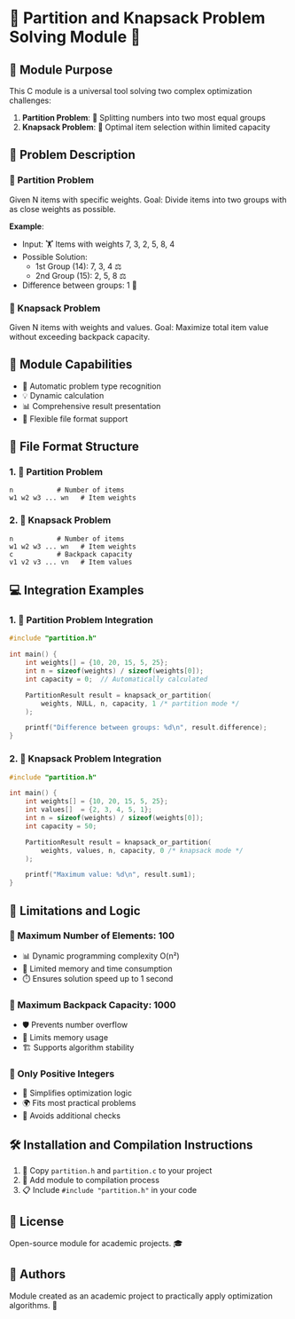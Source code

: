 # 🧩 Partition and Knapsack Problem Solving Module 🎒

## 🎯 Module Purpose

This C module is a universal tool solving two complex optimization challenges:

1. **Partition Problem**: 🔀 Splitting numbers into two most equal groups
2. **Knapsack Problem**: 🎒 Optimal item selection within limited capacity

## 🧠 Problem Description

### 🔢 Partition Problem
Given N items with specific weights. Goal: Divide items into two groups with as close weights as possible. 

**Example**: 
- Input: 🏋️ Items with weights 7, 3, 2, 5, 8, 4
- Possible Solution: 
  - 1st Group (14): 7, 3, 4 ⚖️
  - 2nd Group (15): 2, 5, 8 ⚖️
- Difference between groups: 1 🎯

### 🎒 Knapsack Problem
Given N items with weights and values. Goal: Maximize total item value without exceeding backpack capacity.

## 🚀 Module Capabilities

- 🤖 Automatic problem type recognition
- 💡 Dynamic calculation
- 📊 Comprehensive result presentation
- 🔧 Flexible file format support

## 📁 File Format Structure

### 1. 🧩 Partition Problem
```
n           # Number of items
w1 w2 w3 ... wn   # Item weights
```

### 2. 🎒 Knapsack Problem
```
n           # Number of items
w1 w2 w3 ... wn   # Item weights
c           # Backpack capacity
v1 v2 v3 ... vn   # Item values
```

## 💻 Integration Examples

### 1. 🧩 Partition Problem Integration
```c
#include "partition.h"

int main() {
    int weights[] = {10, 20, 15, 5, 25};
    int n = sizeof(weights) / sizeof(weights[0]);
    int capacity = 0;  // Automatically calculated

    PartitionResult result = knapsack_or_partition(
        weights, NULL, n, capacity, 1 /* partition mode */
    );

    printf("Difference between groups: %d\n", result.difference);
}
```

### 2. 🎒 Knapsack Problem Integration
```c
#include "partition.h"

int main() {
    int weights[] = {10, 20, 15, 5, 25};
    int values[]  = {2, 3, 4, 5, 1};
    int n = sizeof(weights) / sizeof(weights[0]);
    int capacity = 50;

    PartitionResult result = knapsack_or_partition(
        weights, values, n, capacity, 0 /* knapsack mode */
    );

    printf("Maximum value: %d\n", result.sum1);
}
```

## 🚧 Limitations and Logic

### 🔢 Maximum Number of Elements: 100
- 📊 Dynamic programming complexity O(n²)
- 💾 Limited memory and time consumption
- ⏱️ Ensures solution speed up to 1 second

### 🎒 Maximum Backpack Capacity: 1000
- 🛡️ Prevents number overflow
- 💾 Limits memory usage
- 🏗️ Supports algorithm stability

### 🔢 Only Positive Integers
- 🧩 Simplifies optimization logic
- 🌍 Fits most practical problems
- 🚫 Avoids additional checks

## 🛠️ Installation and Compilation Instructions

1. 📂 Copy `partition.h` and `partition.c` to your project
2. 🔧 Add module to compilation process
3. 📋 Include `#include "partition.h"` in your code

## 📄 License

Open-source module for academic projects. 🎓

## 👥 Authors

Module created as an academic project to practically apply optimization algorithms. 🚀
